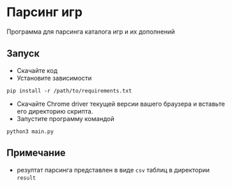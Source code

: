 # Парсинг игр

Программа для парсинга каталога игр и их дополнений

## Запуск

- Скачайте код
- Установите зависимости 
```
pip install -r /path/to/requirements.txt
```
- Скачайте Chrome driver текущей версии вашего браузера и вставьте его директорию скрипта.
- Запустите программу командой
```
python3 main.py
```

## Примечание
- резултат парсинга представлен в виде `csv` таблиц в директории  `result`



